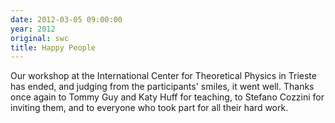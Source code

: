 ```yaml
---
date: 2012-03-05 09:00:00
year: 2012
original: swc
title: Happy People
---
```

<p>Our workshop at the International Center for Theoretical Physics in Trieste has ended, and judging from the participants' smiles, it went well. Thanks once again to Tommy Guy and Katy Huff for teaching, to Stefano Cozzini for inviting them, and to everyone who took part for all their hard work.</p>
